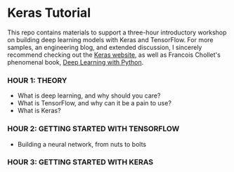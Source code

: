# Keras Tutorial

This repo contains materials to support a three-hour introductory workshop on building deep learning models with Keras and TensorFlow. For more samples, an engineering blog, and extended discussion, I sincerely recommend checking out the [Keras website](https://keras.io/), as well as Francois Chollet's phenomenal book, [Deep Learning with Python](https://www.manning.com/books/deep-learning-with-python).

### HOUR 1: THEORY
* What is deep learning, and why should you care?
* What is TensorFlow, and why can it be a pain to use?
* What is Keras?

### HOUR 2: GETTING STARTED WITH TENSORFLOW
* Building a neural network, from nuts to bolts

### HOUR 3: GETTING STARTED WITH KERAS
